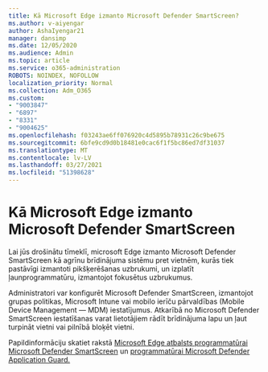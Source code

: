 ```yaml
---
title: Kā Microsoft Edge izmanto Microsoft Defender SmartScreen?
ms.author: v-aiyengar
author: AshaIyengar21
manager: dansimp
ms.date: 12/05/2020
ms.audience: Admin
ms.topic: article
ms.service: o365-administration
ROBOTS: NOINDEX, NOFOLLOW
localization_priority: Normal
ms.collection: Adm_O365
ms.custom:
- "9003847"
- "6897"
- "8331"
- "9004625"
ms.openlocfilehash: f03243ae6ff076920c4d5895b78931c26c9be675
ms.sourcegitcommit: 6bfe9cd9d0b18481e0cac6f1f5bc86ed7df31037
ms.translationtype: MT
ms.contentlocale: lv-LV
ms.lasthandoff: 03/27/2021
ms.locfileid: "51398628"
---
```

# <a name="how-microsoft-edge-uses-microsoft-defender-smartscreen"></a>Kā Microsoft Edge izmanto Microsoft Defender SmartScreen

Lai jūs drošinātu tīmeklī, microsoft Edge izmanto Microsoft Defender SmartScreen kā agrīnu brīdinājuma sistēmu pret vietnēm, kurās tiek pastāvīgi izmantoti pikšķerēšanas uzbrukumi, un izplatīt ļaunprogrammatūru, izmantojot fokusētus uzbrukumus.

Administratori var konfigurēt Microsoft Defender SmartScreen, izmantojot grupas politikas, Microsoft Intune vai mobilo ierīču pārvaldības (Mobile Device Management — MDM) iestatījumus. Atkarībā no Microsoft Defender SmartScreen iestatīšanas varat lietotājiem rādīt brīdinājuma lapu un ļaut turpināt vietni vai pilnībā bloķēt vietni.

Papildinformāciju skatiet rakstā [Microsoft Edge atbalsts programmatūrai Microsoft Defender SmartScreen](https://go.microsoft.com/fwlink/?linkid=2133081) un [programmatūrai Microsoft Defender Application Guard.](https://go.microsoft.com/fwlink/?linkid=2132839)